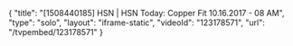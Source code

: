 {
    "title": "[1508440185] HSN | HSN Today: Copper Fit 10.16.2017 - 08 AM",
    "type": "solo",
    "layout": "iframe-static",
    "videoId": "123178571",
    "url": "\/tvpembed\/123178571"
}